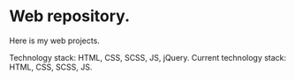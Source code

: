 # Web repository.
Here is my web projects.

Technology stack: HTML, CSS, SCSS, JS, jQuery.
Current technology stack: HTML, CSS, SCSS, JS.

